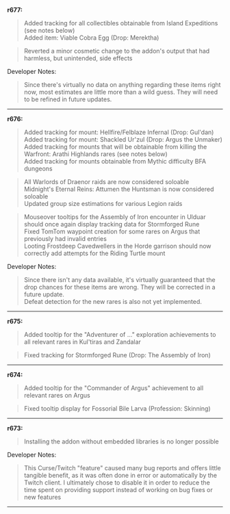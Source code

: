 **r677:**

> Added tracking for all collectibles obtainable from Island Expeditions (see notes below)
<br>Added item: Viable Cobra Egg (Drop: Merektha)

> Reverted a minor cosmetic change to the addon's output that had harmless, but unintended, side effects

Developer Notes:
> Since there's virtually no data on anything regarding these items right now, most estimates are little more than a wild guess. They will need to be refined in future updates.

-----

**r676:**

> Added tracking for mount: Hellfire/Felblaze Infernal (Drop: Gul'dan)
<br>Added tracking for mount: Shackled Ur'zul (Drop: Argus the Unmaker)
<br>Added tracking for mounts that will be obtainable from killing the Warfront: Arathi Highlands rares (see notes below)
<br>Added tracking for mounts obtainable from Mythic difficulty BFA dungeons

> All Warlords of Draenor raids are now considered soloable
<br>Midnight's Eternal Reins: Attumen the Huntsman is now considered soloable
<br>Updated group size estimations for various Legion raids

> Mouseover tooltips for the Assembly of Iron encounter in Ulduar should once again display tracking data for Stormforged Rune
<br>Fixed TomTom waypoint creation for some rares on Argus that previously had invalid entries
<br>Looting Frostdeep Cavedwellers in the Horde garrison should now correctly add attempts for the Riding Turtle mount

Developer Notes:
> Since there isn't any data available, it's virtually guaranteed that the drop chances for these items are wrong. They will be corrected in a future update.
<br>Defeat detection for the new rares is also not yet implemented.

-----

**r675:**

> Added tooltip for the "Adventurer of ..." exploration achievements to all relevant rares in Kul'tiras and Zandalar

> Fixed tracking for Stormforged Rune (Drop: The Assembly of Iron)

-----

**r674:**

> Added tooltip for the "Commander of Argus" achievement to all relevant rares on Argus

> Fixed tooltip display for Fossorial Bile Larva (Profession: Skinning)

-----

**r673:**

> Installing the addon without embedded libraries is no longer possible

Developer Notes:
> This Curse/Twitch "feature" caused many bug reports and offers little tangible benefit, as it was often done in error or automatically by the Twitch client. I ultimately chose to disable it in order to reduce the time spent on providing support instead of working on bug fixes or new features

-----
